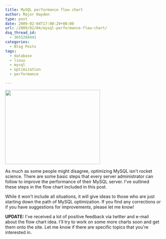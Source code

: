 ```yaml
---
title: MySQL performance flow chart
author: Major Hayden
type: post
date: 2009-02-04T17:00:29+00:00
url: /2009/02/04/mysql-performance-flow-chart/
dsq_thread_id:
  - 3655284441
categories:
  - Blog Posts
tags:
  - database
  - linux
  - mysql
  - optimization
  - performance

---
```

[<img alt="" src="/wp-content/improvingmysqlperformance.jpg" title="Improving MySQL Performance flow chart" class="alignright" width="306" height="240" />][1]

As much as some people might disagree, optimizing MySQL isn't rocket science. There are some basic steps that every server administrator can follow to improve the performance of their MySQL server. I've outlined these steps in the flow chart included in this post.

While it won't include all situations, it will give ideas to those who are just starting down the path of MySQL optimization. If you find any corrections or if you have suggestions for improvements, please let me know!

**UPDATE:** I've received a lot of positive feedback via twitter and e-mail about the flow chart idea. I'll try to work on some more charts soon and get them onto the site. Let me know if there are specific topics that you're interested in.

 [1]: /wp-content/improvingmysqlperformance.pdf
